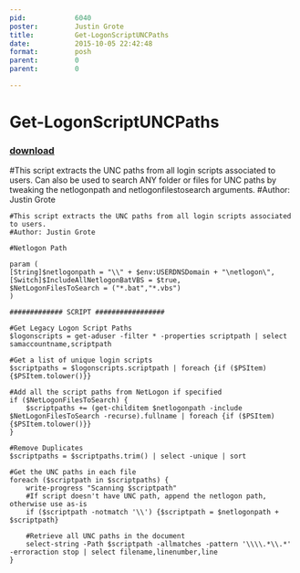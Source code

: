 ```yaml
---
pid:            6040
poster:         Justin Grote
title:          Get-LogonScriptUNCPaths
date:           2015-10-05 22:42:48
format:         posh
parent:         0
parent:         0

---
```


# Get-LogonScriptUNCPaths

### [download](6040.ps1)

#This script extracts the UNC paths from all login scripts associated to users. Can also be used to search ANY folder or files for UNC paths by tweaking the netlogonpath and netlogonfilestosearch arguments.
#Author: Justin Grote

```posh
#This script extracts the UNC paths from all login scripts associated to users.
#Author: Justin Grote

#Netlogon Path

param (
[String]$netlogonpath = "\\" + $env:USERDNSDomain + "\netlogon\",
[Switch]$IncludeAllNetlogonBatVBS = $true,
$NetLogonFilesToSearch = ("*.bat","*.vbs")
)

############# SCRIPT #################

#Get Legacy Logon Script Paths
$logonscripts = get-aduser -filter * -properties scriptpath | select samaccountname,scriptpath

#Get a list of unique login scripts
$scriptpaths = $logonscripts.scriptpath | foreach {if ($PSItem) {$PSItem.tolower()}}

#Add all the script paths from NetLogon if specified
if ($NetLogonFilesToSearch) {
    $scriptpaths += (get-childitem $netlogonpath -include $NetLogonFilesToSearch -recurse).fullname | foreach {if ($PSItem) {$PSItem.tolower()}}
}

#Remove Duplicates
$scriptpaths = $scriptpaths.trim() | select -unique | sort

#Get the UNC paths in each file
foreach ($scriptpath in $scriptpaths) {
    write-progress "Scanning $scriptpath"
    #If script doesn't have UNC path, append the netlogon path, otherwise use as-is
    if ($scriptpath -notmatch '\\') {$scriptpath = $netlogonpath + $scriptpath}

    #Retrieve all UNC paths in the document
    select-string -Path $scriptpath -allmatches -pattern '\\\\.*\\.*' -erroraction stop | select filename,linenumber,line
}
```
